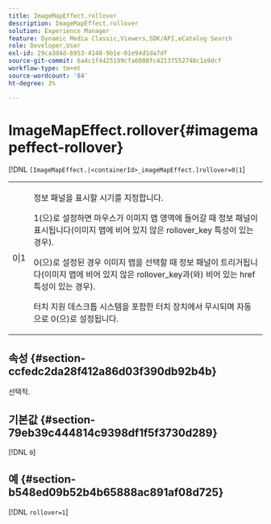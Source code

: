 ```yaml
---
title: ImageMapEffect.rollover
description: ImageMapEffect.rollover
solution: Experience Manager
feature: Dynamic Media Classic,Viewers,SDK/API,eCatalog Search
role: Developer,User
exl-id: 29ca3d4d-6953-4148-9b1e-01e94d1da7df
source-git-commit: 6a4c1f4425199cfa6088fc42137552748c1a9dcf
workflow-type: tm+mt
source-wordcount: '84'
ht-degree: 3%

---
```


# ImageMapEffect.rollover{#imagemapeffect-rollover}

[!DNL `[ImageMapEffect.|<containerId>_imageMapEffect.]rollover=0|1`]

<table id="table_2671D63442B54F659C32C4A3CC61DD7C"> 
 <tbody> 
  <tr> 
   <td colname="col1"> <p><span class="codeph"> 0|1</span> </p> </td> 
   <td colname="col2"> <p>정보 패널을 표시할 시기를 지정합니다. </p> <p><span class="codeph"> 1</span>(으)로 설정하면 마우스가 이미지 맵 영역에 들어갈 때 정보 패널이 표시됩니다(이미지 맵에 비어 있지 않은 <span class="codeph"> rollover_key</span> 특성이 있는 경우). </p> <p><span class="codeph"> 0</span>(으)로 설정된 경우 이미지 맵을 선택할 때 정보 패널이 트리거됩니다(이미지 맵에 비어 있지 않은 <span class="codeph"> rollover_key</span>과(와) 비어 있는 <span class="codeph"> href</span> 특성이 있는 경우). </p> <p> 터치 지원 데스크톱 시스템을 포함한 터치 장치에서 무시되며 자동으로 <span class="codeph"> 0</span>(으)로 설정됩니다. </p> </td> 
  </tr> 
 </tbody> 
</table>

## 속성 {#section-ccfedc2da28f412a86d03f390db92b4b}

선택적.

## 기본값 {#section-79eb39c444814c9398df1f5f3730d289}

[!DNL `0`]

## 예 {#section-b548ed09b52b4b65888ac891af08d725}

[!DNL `rollover=1`]
